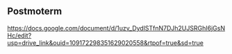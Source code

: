 ## Postmoterm
https://docs.google.com/document/d/1uzv_DydlSTfnN7DJh2UJSRGhI6jGsNHc/edit?usp=drive_link&ouid=109172298351629020558&rtpof=true&sd=true
